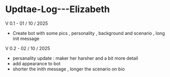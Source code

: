 # Updtae-Log---Elizabeth

V 0.1 - 01 / 10 / 2025
- Create bot with some pics , personality , background and scenario , long init message

V 0.2 - 02 / 10 / 2025 
- persanality update : maker her harsher and a bit more detail
- add appearance to bot
- shorter the inith message , longer the scenario on bio

